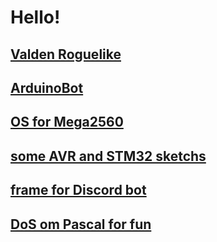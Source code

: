 # Hello!

## [Valden Roguelike](https://github.com/evost/Valden)  
## [ArduinoBot](https://gist.github.com/evost/4739eaf18fd2e1d79b663d6e74c65969)  
## [OS for Mega2560](https://gist.github.com/evost/8492b871c24f556e843eb2e148c90016)  
## [some AVR and STM32 sketchs](https://gist.github.com/evost/01cbbc48692089ced9edfd41bff67064)  
## [frame for Discord bot](https://github.com/evost/Discord_bot)  
## [DoS om Pascal for fun](https://github.com/evost/DoScal)  

